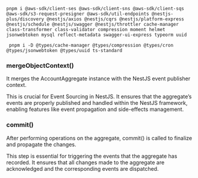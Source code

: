 ```console
pnpm i @aws-sdk/client-ses @aws-sdk/client-sns @aws-sdk/client-sqs @aws-sdk/s3-request-presigner @aws-sdk/util-endpoints @nestjs-plus/discovery @nestjs/axios @nestjs/cqrs @nestjs/platform-express @nestjs/schedule @nestjs/swagger @nestjs/throttler cache-manager class-transformer class-validator compression moment helmet  jsonwebtoken mysql reflect-metadata swagger-ui-express typeorm uuid

 pnpm i -D @types/cache-manager @types/compression @types/cron @types/jsonwebtoken @types/uuid ts-standard
```

### **mergeObjectContext()**

It merges the AccountAggregate instance with the NestJS event publisher context.

This is crucial for Event Sourcing in NestJS. It ensures that the aggregate’s events are properly published and handled within the NestJS framework, enabling features like event propagation and side-effects management.

### **commit()**

After performing operations on the aggregate, commit() is called to finalize and propagate the changes.

This step is essential for triggering the events that the aggregate has recorded. It ensures that all changes made to the aggregate are acknowledged and the corresponding events are dispatched.
